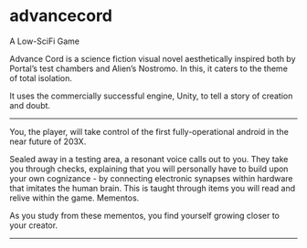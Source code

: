 # advancecord
A Low-SciFi Game

Advance Cord is a science fiction visual novel aesthetically inspired both by Portal’s test chambers and Alien’s Nostromo. In this, it caters to the theme of total isolation. 

It uses the commercially successful engine, Unity, to tell a story of creation and doubt.

-----
You, the player, will take control of the first fully-operational android in the near future of 203X. 

Sealed away in a testing area, a resonant voice calls out to you. They take you through checks, explaining that you will personally have to build upon your own cognizance - by connecting electronic synapses within hardware that imitates the human brain. This is taught through items you will read and relive within the game. Mementos.

As you study from these mementos, you find yourself growing closer to your creator.

-----

